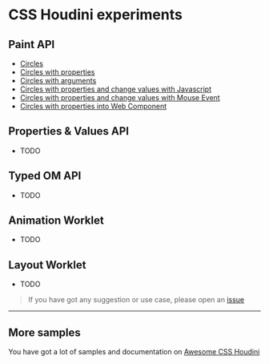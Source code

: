 # CSS Houdini experiments

## Paint API

- [Circles](paint/circles/)
- [Circles with properties](paint/circles-props/)
- [Circles with arguments](paint/circles-args/)
- [Circles with properties and change values with Javascript](paint/circles-props-js/)
- [Circles with properties and change values with Mouse Event](paint/circles-props-js-mouse/)
- [Circles with properties into Web Component](paint/circles-propsweb-component/)

## Properties & Values API

- TODO

## Typed OM API

- TODO

## Animation Worklet

- TODO

## Layout Worklet

- TODO

> If you have got any suggestion or use case, please open an [issue](https://github.com/nucliweb/houdini/issues/new)

---

## More samples

You have got a lot of samples and documentation on [Awesome CSS Houdini](https://github.com/nucliweb/awesome-css-houdini)